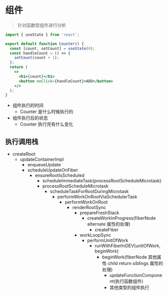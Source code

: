 # 组件

> 针对函数型组件进行分析

```jsx
import { useState } from 'react';

export default function Counter() {
  const [count, setCount] = useState(0);
  const handleCount = () => {
    setCount(count + 1);
  };
  return (
    <>
      <h1>{count}</h1>
      <button onClick={handleCount}>ADD</button>
    </>
  );
}
```

- 组件执行的时间
  - Counter 是什么时候执行的
- 组件执行后的状态
  - Counter 执行完有什么变化

## 执行调用栈

- createRoot
  - updateContainerImpl
    - enqueueUpdate
    - scheduleUpdateOnFiber
      - ensureRootIsScheduled
        - scheduleImmediateTask(processRootScheduleMicrotask)
        - processRootScheduleMicrotask
          - scheduleTaskForRootDuringMicrotask
            - performWorkOnRootViaSchedulerTask
              - performWorkOnRoot
                - renderRootSync
                  - prepareFreshStack
                    - createWorkInProgress(fiberNode alternate 属性的处理)
                      - createFiber
                  - workLoopSync
                    - performUnitOfWork
                      - runWithFiberInDEV(unitOfWork, beginWork)
                        - beginWork(fiberNode 其他属性 child return siblings 属性的处理)
                          - updateFunctionComponent(执行函数组件)
                          - 其他类型的组件执行
